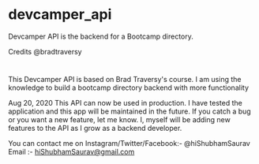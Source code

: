 # devcamper_api

Devcamper API is the backend for a Bootcamp directory.

Credits @bradtraversy

#

This Devcamper API is based on Brad Traversy's course. I am using the knowledge to build a bootcamp directory backend with more functionality

Aug 20, 2020
This API can now be used in production. I have tested the application and this app will be maintained in the future. If you catch a bug or you want a new feature, let me know. I, myself will be adding new features to the API as I grow as a backend developer.

You can contact me on
Instagram/Twitter/Facebook:- @hiShubhamSaurav
Email :- hiShubhamSaurav@gmail.com
